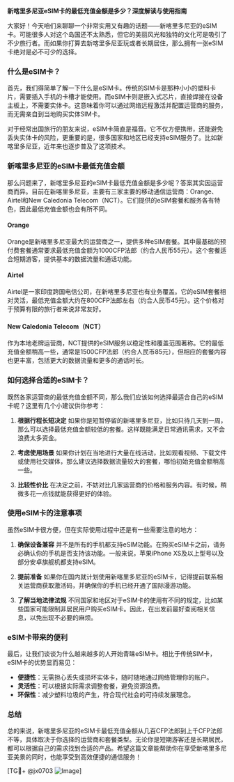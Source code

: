 **新喀里多尼亚eSIM卡的最低充值金额是多少？深度解读与使用指南**

大家好！今天咱们来聊聊一个非常实用又有趣的话题——新喀里多尼亚的eSIM卡。可能很多人对这个岛国还不太熟悉，但它的美丽风光和独特的文化可是吸引了不少旅行者。而如果你打算去新喀里多尼亚玩或者长期居住，那么拥有一张eSIM卡绝对是必不可少的选择。

### 什么是eSIM卡？

首先，我们得简单了解一下什么是eSIM卡。传统的SIM卡是那种小小的塑料卡片，需要插入手机的卡槽才能使用。而eSIM卡则是嵌入式芯片，直接焊接在设备主板上，不需要实体卡。这意味着你可以通过网络远程激活并配置运营商的服务，而无需亲自到当地购买实体SIM卡。

对于经常出国旅行的朋友来说，eSIM卡简直是福音。它不仅方便携带，还能避免丢失实体卡的风险，更重要的是，很多国家和地区已经支持eSIM服务了。比如新喀里多尼亚，近年来也逐步普及了这项技术。

### 新喀里多尼亚的eSIM卡最低充值金额

那么问题来了，新喀里多尼亚的eSIM卡最低充值金额是多少呢？答案其实因运营商而异。目前在新喀里多尼亚，主要有三家主要的移动通信运营商：Orange、Airtel和New Caledonia Telecom（NCT）。它们提供的eSIM套餐和服务各有特色，因此最低充值金额也会有所不同。

#### Orange
Orange是新喀里多尼亚最大的运营商之一，提供多种eSIM套餐。其中最基础的预付费套餐通常要求最低充值金额为1000CFP法郎（约合人民币55元）。这个套餐适合短期游客，提供基本的数据流量和通话功能。

#### Airtel
Airtel是一家印度跨国电信公司，在新喀里多尼亚也有业务覆盖。它的eSIM套餐相对灵活，最低充值金额大约在800CFP法郎左右（约合人民币45元）。这个价格对于预算有限的旅行者来说非常友好。

#### New Caledonia Telecom（NCT）
作为本地老牌运营商，NCT提供的eSIM服务以稳定性和覆盖范围著称。它的最低充值金额稍高一些，通常是1500CFP法郎（约合人民币85元），但相应的套餐内容也更丰富，包括更大的数据流量和更多的通话时长。

### 如何选择合适的eSIM卡？

既然各家运营商的最低充值金额不同，那么我们应该如何选择最适合自己的eSIM卡呢？这里有几个小建议供你参考：

1. **根据行程长短决定**
   如果你是短暂停留的新喀里多尼亚，比如只待几天到一周，那么可以选择最低充值金额较低的套餐。这样既能满足日常通讯需求，又不会浪费太多资金。
   
2. **考虑使用场景**
   如果你计划在当地进行大量在线活动，比如观看视频、下载文件或使用社交媒体，那么建议选择数据流量较大的套餐，哪怕初始充值金额稍高一些。

3. **比较性价比**
   在决定之前，不妨对比几家运营商的价格和服务内容。有时候，稍微多花一点钱就能获得更好的体验。

### 使用eSIM卡的注意事项

虽然eSIM卡很方便，但在实际使用过程中还是有一些需要注意的地方：

1. **确保设备兼容**
   并不是所有的手机都支持eSIM功能。在购买eSIM卡之前，请务必确认你的手机是否支持该功能。一般来说，苹果iPhone XS及以上型号以及部分安卓旗舰机都支持eSIM。

2. **提前准备**
   如果你在国内就计划使用新喀里多尼亚的eSIM卡，记得提前联系相关运营商获取激活码，并确保你的手机已经开通了国际漫游功能。

3. **了解当地法律法规**
   不同国家和地区对于eSIM卡的使用有不同的规定，比如某些国家可能限制非居民用户购买eSIM卡。因此，在出发前最好查阅相关信息，以免出现不必要的麻烦。

### eSIM卡带来的便利

最后，让我们谈谈为什么越来越多的人开始青睐eSIM卡。相比于传统SIM卡，eSIM卡的优势显而易见：

- **便捷性**：无需担心丢失或损坏实体卡，随时随地通过网络管理你的账户。
- **灵活性**：可以根据实际需求调整套餐，避免资源浪费。
- **环保性**：减少塑料垃圾的产生，符合现代社会的可持续发展理念。

### 总结

总的来说，新喀里多尼亚的eSIM卡最低充值金额从几百CFP法郎到上千CFP法郎不等，具体取决于你选择的运营商和套餐类型。无论你是短期游客还是长期居民，都可以根据自己的需求找到合适的产品。希望这篇文章能帮助你在享受新喀里多尼亚美景的同时，也能享受到高效便捷的通信服务！

[TG💪+ @jx0703 ![Image](https://github.com/user-attachments/assets/dbca1d08-cadb-493c-b0ec-ad6f7a83f270)]
